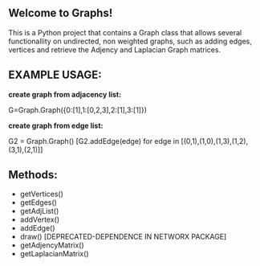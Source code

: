 
## Welcome to Graphs!

This is a Python project that contains a Graph class that allows several functionallity on undirected, non weighted graphs, such as adding edges, vertices and retrieve the Adjency and Laplacian Graph matrices.

## EXAMPLE USAGE:

**create graph from adjacency list:**
  
G=Graph.Graph({0:[1],1:[0,2,3],2:[1],3:[1]})
  
**create graph from edge list:**
  
G2 = Graph.Graph()
[G2.addEdge(edge) for edge in [(0,1),(1,0),(1,3),(1,2),(3,1),(2,1)]]

## Methods:

* getVertices()
* getEdges()
* getAdjList()
* addVertex()
* addEdge()
* draw() [DEPRECATED-DEPENDENCE IN NETWORX PACKAGE]
* getAdjencyMatrix()
* getLaplacianMatrix()
